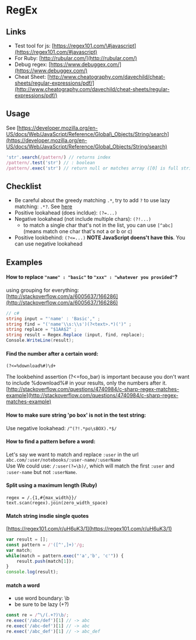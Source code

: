 # RegEx

## Links

* Test tool for js: [https://regex101.com/\#javascript](https://regex101.com/#javascript)
* For Ruby: [http://rubular.com/](http://rubular.com/)
* Debug regex: [https://www.debuggex.com/](https://www.debuggex.com/)
* Cheat Sheet: [http://www.cheatography.com/davechild/cheat-sheets/regular-expressions/pdf/](http://www.cheatography.com/davechild/cheat-sheets/regular-expressions/pdf/)

## Usage

See [https://developer.mozilla.org/en-US/docs/Web/JavaScript/Reference/Global\_Objects/String/search](https://developer.mozilla.org/en-US/docs/Web/JavaScript/Reference/Global_Objects/String/search)

```js
'str'.search(/pattern/) // returns index
/pattern/.test('str') // : boolean
/pattern/.exec('str') // return null or matches array ([0] is full string, [1].. is group
```

## Checklist

* Be careful about the greedy matching `.*`,  try to add `?` to use lazy matching: `.*?`. See [here](https://blog.mariusschulz.com/2014/06/03/why-using-in-regular-expressions-is-almost-never-what-you-actually-want)
* Positive lookahead (does incldue): `(?=...)`
* Negative lookahead (not include multiple chars): `(?!...)`
  * to match a single char that's not in the list, you can use `[^abc]` (means match one char that's not a or b or c)
* Positive lookbehind: `(?<=...)` **NOTE JavaScript doens't have this**. You can use negative lookahead

## Examples

#### How to replace `"name" : "basic"` to `"xxx" : "whatever you provided"`?

using grouping for everything: [http://stackoverflow.com/a/6005637/166286](http://stackoverflow.com/a/6005637/166286)

```csharp
// c#
string input = "'name' : 'Basic'," ;
string find = "('name'\\s:\\s')(?<text>.*)(')" ;
string replace = "$1AA$2" ;
string result = Regex.Replace (input, find, replace);
Console.WriteLine(result);
```

#### Find the number after a certain word:

```regex
(?<=%download%#)\d+
```

The lookbehind assertion \(?&lt;=foo\_bar\) is important because you don't want to include %download%\# in your results, only the numbers after it.   
[http://stackoverflow.com/questions/4740984/c-sharp-regex-matches-example](http://stackoverflow.com/questions/4740984/c-sharp-regex-matches-example)

#### How to make sure string 'po box' is not in the test string:  
Use negative lookahead: `/^(?!.*po\sBOX).*$/`

#### How to find a pattern before a word:  
Let's say we want to match and replace `:user` in the url `abc.com/:user/notebooks/:user-name/:userName`  
Use We could use: `/:user(?=\b)/`, which will match the first `:user` and `:user-name` but not `:userName`.

#### Split using a maximum length \(Ruby\)

```
regex = /.{1,#{max_width}}/
text.scan(regex).join(zero_width_space)
```

#### Match string insdie single quotes

[https://regex101.com/r/uH6uK3/1](https://regex101.com/r/uH6uK3/1)

```js
var result = [];
const pattern = /'([^',]+)'/g;
var match;
while(match = pattern.exec("'a','b', 'c'")) {
    result.push(match[1]);
}
console.log(result);
```

#### match a word
- use word boundary: \b
- be sure to be lazy (+?)

```js
const re = /^\/(.+?)\b/;
re.exec('/abc/def')[1] // -> abc
re.exec('/abc-def')[1] // -> abc
re.exec('/abc_def')[1] // -> abc_def
```



